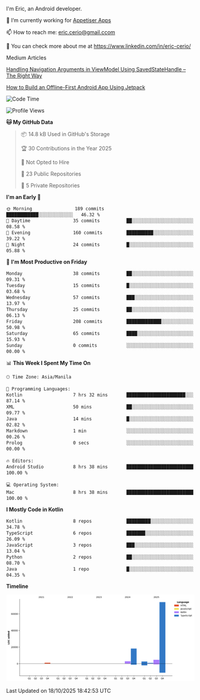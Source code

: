 
I'm Eric, an Android developer.

🔭 I’m currently working for [Appetiser Apps](http://appetiser.com.au)

📫 How to reach me: eric.cerio@gmail.ccom

👀 You can check more about me at https://www.linkedin.com/in/eric-cerio/

Medium Articles

[Handling Navigation Arguments in ViewModel Using SavedStateHandle – The Right Way](https://medium.com/@eric.cerio/handling-navigation-arguments-in-viewmodel-using-savedstatehandle-the-right-way-d17771158126)

[How to Build an Offline-First Android App Using Jetpack](https://medium.com/@eric.cerio/how-to-build-an-offline-first-android-app-using-jetpack-0db1ef3cfa04)

<!--START_SECTION:waka-->
![Code Time](http://img.shields.io/badge/Code%20Time-1%2C506%20hrs%2011%20mins-blue)

![Profile Views](http://img.shields.io/badge/Profile%20Views-0-blue)

**🐱 My GitHub Data** 

> 📦 14.8 kB Used in GitHub's Storage 
 > 
> 🏆 30 Contributions in the Year 2025
 > 
> 🚫 Not Opted to Hire
 > 
> 📜 23 Public Repositories 
 > 
> 🔑 5 Private Repositories 
 > 
**I'm an Early 🐤** 

```text
🌞 Morning                189 commits         ████████████░░░░░░░░░░░░░   46.32 % 
🌆 Daytime                35 commits          ██░░░░░░░░░░░░░░░░░░░░░░░   08.58 % 
🌃 Evening                160 commits         ██████████░░░░░░░░░░░░░░░   39.22 % 
🌙 Night                  24 commits          █░░░░░░░░░░░░░░░░░░░░░░░░   05.88 % 
```
📅 **I'm Most Productive on Friday** 

```text
Monday                   38 commits          ██░░░░░░░░░░░░░░░░░░░░░░░   09.31 % 
Tuesday                  15 commits          █░░░░░░░░░░░░░░░░░░░░░░░░   03.68 % 
Wednesday                57 commits          ███░░░░░░░░░░░░░░░░░░░░░░   13.97 % 
Thursday                 25 commits          ██░░░░░░░░░░░░░░░░░░░░░░░   06.13 % 
Friday                   208 commits         █████████████░░░░░░░░░░░░   50.98 % 
Saturday                 65 commits          ████░░░░░░░░░░░░░░░░░░░░░   15.93 % 
Sunday                   0 commits           ░░░░░░░░░░░░░░░░░░░░░░░░░   00.00 % 
```


📊 **This Week I Spent My Time On** 

```text
🕑︎ Time Zone: Asia/Manila

💬 Programming Languages: 
Kotlin                   7 hrs 32 mins       ██████████████████████░░░   87.14 % 
XML                      50 mins             ██░░░░░░░░░░░░░░░░░░░░░░░   09.77 % 
Java                     14 mins             █░░░░░░░░░░░░░░░░░░░░░░░░   02.82 % 
Markdown                 1 min               ░░░░░░░░░░░░░░░░░░░░░░░░░   00.26 % 
Prolog                   0 secs              ░░░░░░░░░░░░░░░░░░░░░░░░░   00.00 % 

🔥 Editors: 
Android Studio           8 hrs 38 mins       █████████████████████████   100.00 % 

💻 Operating System: 
Mac                      8 hrs 38 mins       █████████████████████████   100.00 % 
```

**I Mostly Code in Kotlin** 

```text
Kotlin                   8 repos             █████████░░░░░░░░░░░░░░░░   34.78 % 
TypeScript               6 repos             ███████░░░░░░░░░░░░░░░░░░   26.09 % 
JavaScript               3 repos             ███░░░░░░░░░░░░░░░░░░░░░░   13.04 % 
Python                   2 repos             ██░░░░░░░░░░░░░░░░░░░░░░░   08.70 % 
Java                     1 repo              █░░░░░░░░░░░░░░░░░░░░░░░░   04.35 % 
```



**Timeline**

![Lines of Code chart](https://raw.githubusercontent.com/eric-cerio/eric-cerio/main/assets/bar_graph.png)


 Last Updated on 18/10/2025 18:42:53 UTC
<!--END_SECTION:waka-->
